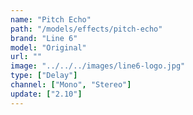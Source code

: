 ```yaml
---
name: "Pitch Echo"
path: "/models/effects/pitch-echo"
brand: "Line 6"
model: "Original"
url: ""
image: "../../../images/line6-logo.jpg"
type: ["Delay"]
channel: ["Mono", "Stereo"]
update: ["2.10"]
---
```

